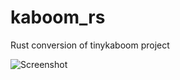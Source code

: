 # kaboom_rs
Rust conversion of tinykaboom project

![Screenshot](https://user-images.githubusercontent.com/7016607/51950229-a85ee480-23fd-11e9-82d4-ad3518bbb1c9.png)
